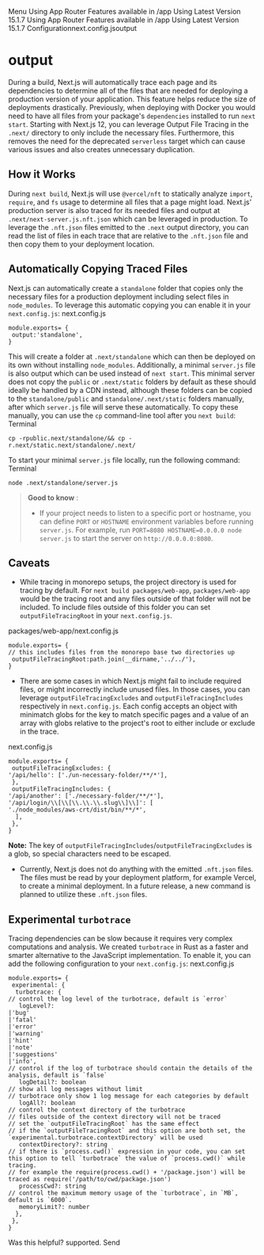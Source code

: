 Menu
Using App Router
Features available in /app
Using Latest Version
15.1.7
Using App Router
Features available in /app
Using Latest Version
15.1.7
Configurationnext.config.jsoutput
# output
During a build, Next.js will automatically trace each page and its dependencies to determine all of the files that are needed for deploying a production version of your application.
This feature helps reduce the size of deployments drastically. Previously, when deploying with Docker you would need to have all files from your package's `dependencies` installed to run `next start`. Starting with Next.js 12, you can leverage Output File Tracing in the `.next/` directory to only include the necessary files.
Furthermore, this removes the need for the deprecated `serverless` target which can cause various issues and also creates unnecessary duplication.
## How it Works
During `next build`, Next.js will use `@vercel/nft` to statically analyze `import`, `require`, and `fs` usage to determine all files that a page might load.
Next.js' production server is also traced for its needed files and output at `.next/next-server.js.nft.json` which can be leveraged in production.
To leverage the `.nft.json` files emitted to the `.next` output directory, you can read the list of files in each trace that are relative to the `.nft.json` file and then copy them to your deployment location.
## Automatically Copying Traced Files
Next.js can automatically create a `standalone` folder that copies only the necessary files for a production deployment including select files in `node_modules`.
To leverage this automatic copying you can enable it in your `next.config.js`:
next.config.js
```
module.exports= {
 output:'standalone',
}
```

This will create a folder at `.next/standalone` which can then be deployed on its own without installing `node_modules`.
Additionally, a minimal `server.js` file is also output which can be used instead of `next start`. This minimal server does not copy the `public` or `.next/static` folders by default as these should ideally be handled by a CDN instead, although these folders can be copied to the `standalone/public` and `standalone/.next/static` folders manually, after which `server.js` file will serve these automatically.
To copy these manually, you can use the `cp` command-line tool after you `next build`:
Terminal
```
cp -rpublic.next/standalone/&& cp -r.next/static.next/standalone/.next/
```

To start your minimal `server.js` file locally, run the following command:
Terminal
```
node .next/standalone/server.js
```

> **Good to know** :
>   * If your project needs to listen to a specific port or hostname, you can define `PORT` or `HOSTNAME` environment variables before running `server.js`. For example, run `PORT=8080 HOSTNAME=0.0.0.0 node server.js` to start the server on `http://0.0.0.0:8080`.
> 

## Caveats
  * While tracing in monorepo setups, the project directory is used for tracing by default. For `next build packages/web-app`, `packages/web-app` would be the tracing root and any files outside of that folder will not be included. To include files outside of this folder you can set `outputFileTracingRoot` in your `next.config.js`.


packages/web-app/next.config.js
```
module.exports= {
// this includes files from the monorepo base two directories up
 outputFileTracingRoot:path.join(__dirname,'../../'),
}
```

  * There are some cases in which Next.js might fail to include required files, or might incorrectly include unused files. In those cases, you can leverage `outputFileTracingExcludes` and `outputFileTracingIncludes` respectively in `next.config.js`. Each config accepts an object with minimatch globs for the key to match specific pages and a value of an array with globs relative to the project's root to either include or exclude in the trace.


next.config.js
```
module.exports= {
 outputFileTracingExcludes: {
'/api/hello': ['./un-necessary-folder/**/*'],
 },
 outputFileTracingIncludes: {
'/api/another': ['./necessary-folder/**/*'],
'/api/login/\\[\\[\\.\\.\\.slug\\]\\]': [
'./node_modules/aws-crt/dist/bin/**/*',
  ],
 },
}
```

**Note:** The key of `outputFileTracingIncludes`/`outputFileTracingExcludes` is a glob, so special characters need to be escaped.
  * Currently, Next.js does not do anything with the emitted `.nft.json` files. The files must be read by your deployment platform, for example Vercel, to create a minimal deployment. In a future release, a new command is planned to utilize these `.nft.json` files.


## Experimental `turbotrace`
Tracing dependencies can be slow because it requires very complex computations and analysis. We created `turbotrace` in Rust as a faster and smarter alternative to the JavaScript implementation.
To enable it, you can add the following configuration to your `next.config.js`:
next.config.js
```
module.exports= {
 experimental: {
  turbotrace: {
// control the log level of the turbotrace, default is `error`
   logLevel?:
|'bug'
|'fatal'
|'error'
|'warning'
|'hint'
|'note'
|'suggestions'
|'info',
// control if the log of turbotrace should contain the details of the analysis, default is `false`
   logDetail?: boolean
// show all log messages without limit
// turbotrace only show 1 log message for each categories by default
   logAll?: boolean
// control the context directory of the turbotrace
// files outside of the context directory will not be traced
// set the `outputFileTracingRoot` has the same effect
// if the `outputFileTracingRoot` and this option are both set, the `experimental.turbotrace.contextDirectory` will be used
   contextDirectory?: string
// if there is `process.cwd()` expression in your code, you can set this option to tell `turbotrace` the value of `process.cwd()` while tracing.
// for example the require(process.cwd() + '/package.json') will be traced as require('/path/to/cwd/package.json')
   processCwd?: string
// control the maximum memory usage of the `turbotrace`, in `MB`, default is `6000`.
   memoryLimit?: number
  },
 },
}
```

Was this helpful?
supported.
Send
